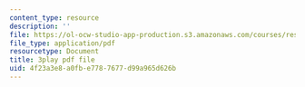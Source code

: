 ```yaml
---
content_type: resource
description: ''
file: https://ol-ocw-studio-app-production.s3.amazonaws.com/courses/res-21g-001-the-user-friendly-classroom-fall-2020/4f23a3e8a0fbe7787677d99a965d626b_EGvqg0vUBmU.pdf
file_type: application/pdf
resourcetype: Document
title: 3play pdf file
uid: 4f23a3e8-a0fb-e778-7677-d99a965d626b
---
```

